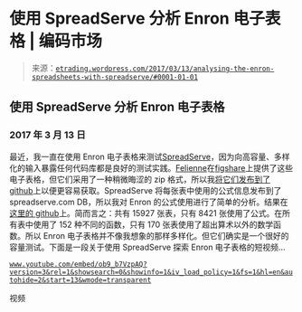 <!--yml

分类：未分类

日期：2024 年 5 月 12 日 19:29:52

-->

# 使用 SpreadServe 分析 Enron 电子表格 | 编码市场

> 来源：[`etrading.wordpress.com/2017/03/13/analysing-the-enron-spreadsheets-with-spreadserve/#0001-01-01`](https://etrading.wordpress.com/2017/03/13/analysing-the-enron-spreadsheets-with-spreadserve/#0001-01-01)

## 使用 SpreadServe 分析 Enron 电子表格

### 2017 年 3 月 13 日

最近，我一直在使用 Enron 电子表格来测试[SpreadServe](http://spreadserve.com)，因为向高容量、多样化的输入暴露任何代码库都是良好的测试实践。[Felienne](http://www.felienne.com)在[figshare](https://figshare.com/articles/Enron_Spreadsheets_and_Emails/1221767)上提供了这些电子表格，但它们采用了一种稍微晦涩的 zip 格式，所以我[将它们发布到了 github](https://github.com/SpreadServe/ssxls/tree/master/enron)上以便更容易获取。SpreadServe 将每张表中使用的公式信息发布到了 spreadserve.com DB，所以我对 Enron 的公式使用进行了简单的分析。结果在[这里的 github](https://github.com/SpreadServe/ssxls/blob/master/enron_report.md)上。简而言之：共有 15927 张表，只有 8421 张使用了公式。在所有表中使用了 152 种不同的函数，只有 170 张表使用了超出算术以外的数学函数。所以 Enron 电子表格并不像我想象的那样多样化。但它们确实是一个很好的容量测试。下面是一段关于使用 SpreadServe 探索 Enron 电子表格的短视频...

[`www.youtube.com/embed/ob9_b7VzpAQ?version=3&rel=1&showsearch=0&showinfo=1&iv_load_policy=1&fs=1&hl=en&autohide=2&start=13&wmode=transparent`](https://www.youtube.com/embed/ob9_b7VzpAQ?version=3&rel=1&showsearch=0&showinfo=1&iv_load_policy=1&fs=1&hl=en&autohide=2&start=13&wmode=transparent)

视频
